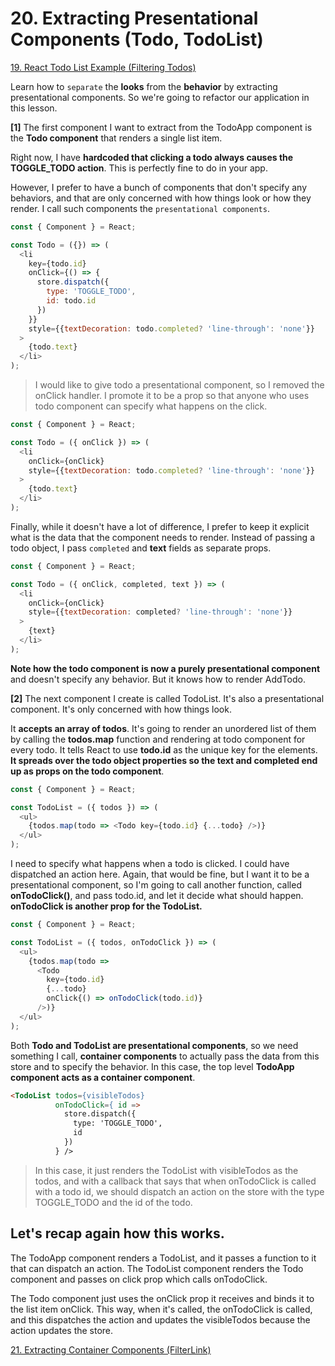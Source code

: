 # 20. Extracting Presentational Components (Todo, TodoList)

[19. React Todo List Example (Filtering Todos)](https://github.com/xgirma/getting-started-with-redux/tree/master/chapters/19)

Learn how to `separate` the **looks** from the **behavior** by extracting presentational components. So we're going to refactor our application in this lesson.

**[1]** The first component I want to extract from the TodoApp component is the **Todo component** that renders a single list item. 

Right now, I have **hardcoded that clicking a todo always causes the TOGGLE_TODO action**. This is perfectly fine to do in your app.

However, I prefer to have a bunch of components that don't specify any behaviors, and that are only concerned with how things look or how they render. I call such components the `presentational components`.

```javascript
const { Component } = React;

const Todo = ({}) => (
  <li
    key={todo.id}
    onClick={() => {
      store.dispatch({
        type: 'TOGGLE_TODO',
        id: todo.id
      })
    }}
    style={{textDecoration: todo.completed? 'line-through': 'none'}}
  >
    {todo.text}
  </li>
);
```

> I would like to give todo a presentational component, so I removed the onClick handler. I promote it to be a prop so that anyone who uses todo component can specify what happens on the click.


```javascript
const { Component } = React;

const Todo = ({ onClick }) => (
  <li
    onClick={onClick}
    style={{textDecoration: todo.completed? 'line-through': 'none'}}
  >
    {todo.text}
  </li>
);
```

Finally, while it doesn't have a lot of difference, I prefer to keep it explicit what is the data that the component needs to render. Instead of passing a todo object, I pass `completed` and **text** fields as separate props.

```javascript
const { Component } = React;

const Todo = ({ onClick, completed, text }) => (
  <li
    onClick={onClick}
    style={{textDecoration: completed? 'line-through': 'none'}}
  >
    {text}
  </li>
);
```

**Note how the todo component is now a purely presentational component** and doesn't specify any behavior. But it knows how to render AddTodo.

**[2]** The next component I create is called TodoList. It's also a presentational component. It's only concerned with how things look.

It **accepts an array of todos**. It's going to render an unordered list of them by calling the **todos.map** function and rendering at todo component for every todo. It tells React to use **todo.id** as the unique key for the elements. **It spreads over the todo object properties so the text and completed end up as props on the todo component**.

```javascript
const { Component } = React;

const TodoList = ({ todos }) => (
  <ul>
    {todos.map(todo => <Todo key={todo.id} {...todo} />)}
  </ul>
);
```

I need to specify what happens when a todo is clicked. I could have dispatched an action here. Again, that would be fine, but I want it to be a presentational component, so I'm going to call another function, called **onTodoClick()**, and pass todo.id, and let it decide what should happen. **onTodoClick is another prop for the TodoList.**

```javascript
const { Component } = React;

const TodoList = ({ todos, onTodoClick }) => (
  <ul>
    {todos.map(todo =>
      <Todo
        key={todo.id}
        {...todo}
        onClick{() => onTodoClick(todo.id)}
      />)}
  </ul>
);
```

Both **Todo and TodoList are presentational components**, so we need something I call, **container components** to actually pass the data from this store and to specify the behavior. In this case, the top level **TodoApp component acts as a container component**.

```html
<TodoList todos={visibleTodos}
          onTodoClick={ id =>
            store.dispatch({
              type: 'TOGGLE_TODO',
              id
            })
          } />
```
> In this case, it just renders the TodoList with visibleTodos as the todos, and with a callback that says that when onTodoClick is called with a todo id, we should dispatch an action on the store with the type TOGGLE_TODO and the id of the todo.

## Let's recap again how this works.
The TodoApp component renders a TodoList, and it passes a function to it that can dispatch an action. The TodoList component renders the Todo component and passes on click prop which calls onTodoClick.

The Todo component just uses the onClick prop it receives and binds it to the list item onClick. This way, when it's called, the onTodoClick is called, and this dispatches the action and updates the visibleTodos because the action updates the store.


[21. Extracting Container Components (FilterLink)](https://github.com/xgirma/getting-started-with-redux/tree/master/chapters/21)
